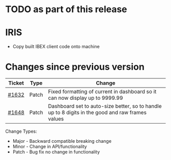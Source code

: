 # TODO as part of this release

# IRIS

* Copy built IBEX client code onto machine

# Changes since previous version

| Ticket | Type  | Change |
| ------ | ------| ------------- |
|  [#1632](https://github.com/ISISComputingGroup/IBEX/issues/1632) | Patch | Fixed formatting of current in dashboard so it can now display up to 9999.99 |
|  [#1648](https://github.com/ISISComputingGroup/IBEX/issues/1648) | Patch | Dashboard set to auto-size better, so to handle up to 8 digits in the good and raw frames values |


Change Types: 

* Major - Backward compatible breaking change
* Minor - Change in API/functionality
* Patch - Bug fix no change in functionality